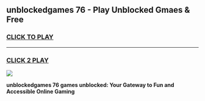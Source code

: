 
## unblockedgames 76 - Play Unblocked Gmaes & Free
<h3>
<a href="https://premium.freeplayer.one?title=unblockedgames_76&ref=19F">CLICK TO PLAY</a></h3>
<hr>

<h3>
<a href="https://premium.freeplayer.one?title=unblockedgames_76&ref=19F">CLICK 2 PLAY</a>
  
</h3>

<a href="https://premium.freeplayer.one?title=unblockedgames_76&ref=19F/"><img src="https://clearcache.store/games.png"></a>


**unblockedgames 76 games unblocked: Your Gateway to Fun and Accessible Online Gaming**
